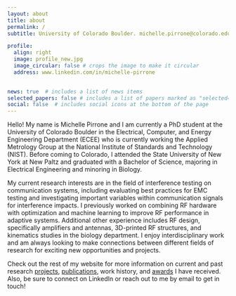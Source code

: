```yaml
---
layout: about
title: about
permalink: /
subtitle: University of Colorado Boulder. michelle.pirrone@colorado.edu

profile:
  align: right
  image: profile_new.jpg
  image_circular: false # crops the image to make it circular
  address: www.linkedin.com/in/michelle-pirrone
    

news: true  # includes a list of news items
selected_papers: false # includes a list of papers marked as "selected={true}"
social: false  # includes social icons at the bottom of the page
---
```

Hello! My name is Michelle Pirrone and I am currently a PhD student at the University of Colorado Boulder in the Electrical, Computer, and Energy Engineering Department (ECEE) who is currently working the Applied Metrology Group at the National Institute of Standards and Technology (NIST). Before coming to Colorado, I attended the State University of New York at New Paltz and graduated with a Bachelor of Science, majoring in Electrical Engineering and minoring in Biology.

My current research interests are in the field of interference testing on communication systems, including evaluating best practices for EMC testing and investigating important variables within communication signals for interference impacts. I previously worked on combining RF hardware with optimization and machine learning to improve RF performance in adaptive systems. Additional other experience includes RF design, specifically amplifiers and antennas, 3D-printed RF structures, and kinematics studies in the biology department. I enjoy interdisciplinary work and am always looking to make connections between different fields of research for exciting new opportunities and projects. 


Check out the rest of my website for more information on current and past research [projects](/al-folio/projects/), [publications](/al-folio/publications/), work history, and [awards](/al-folio/awards/) I have received. Also, be sure to connect on LinkedIn or reach out to me by email to get in touch!
